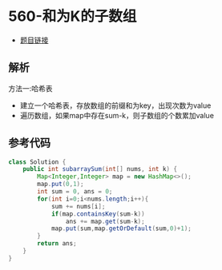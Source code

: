 # 560-和为K的子数组

- [题目链接](https://leetcode-cn.com/problems/subarray-sum-equals-k/)

## 解析

方法一:哈希表
- 建立一个哈希表，存放数组的前缀和为key，出现次数为value
- 遍历数组，如果map中存在sum-k，则子数组的个数累加value

## 参考代码
```Java
class Solution {
    public int subarraySum(int[] nums, int k) {
        Map<Integer,Integer> map = new HashMap<>();
        map.put(0,1);
        int sum = 0, ans = 0;
        for(int i=0;i<nums.length;i++){
            sum += nums[i];
            if(map.containsKey(sum-k))
                ans += map.get(sum-k);
            map.put(sum,map.getOrDefault(sum,0)+1);
        }
        return ans;
    }
}
```
